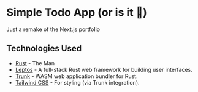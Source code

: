 # Simple Todo App (or is it 🤨)

Just a remake of the Next.js portfolio

## Technologies Used

- [Rust](https://www.rust-lang.org/) - The Man
- [Leptos](https://leptos.dev/) - A full-stack Rust web framework for building user interfaces.
- [Trunk](https://trunkrs.dev/) - WASM web application bundler for Rust.
- [Tailwind CSS](https://tailwindcss.com/) - For styling (via Trunk integration).
